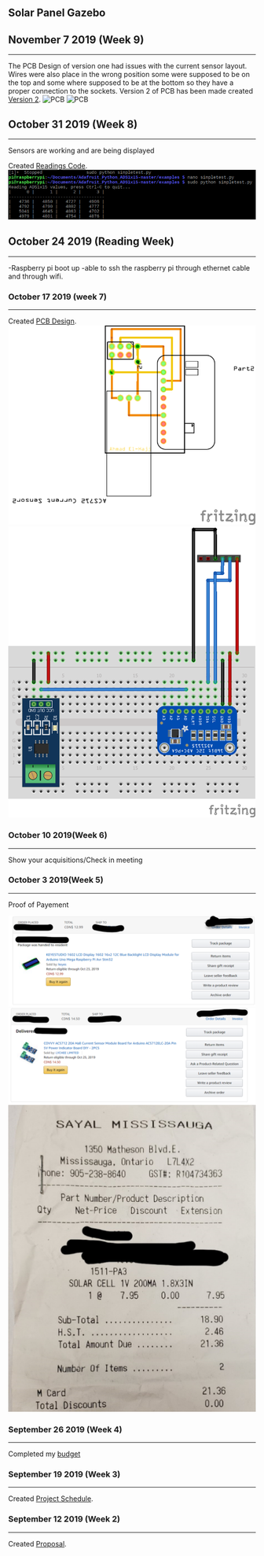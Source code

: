 Solar Panel Gazebo
---------------

## November 7 2019 (Week 9)
-----------------
The PCB Design of version one had issues with the current sensor layout. Wires were also place in the wrong position some were supposed to be on the top and some where supposed to be at the bottom so they have a proper connection to the sockets.
Version 2 of PCB has been made created [Version 2](Electronics/Version%202).
![PCB](image/PCB_BottomViewV1.jpg)
![PCB](image/PCB_TopViewV1.jpg)

## October 31 2019 (Week 8)
-----------------
Sensors are working and are being displayed

Created [Readings Code](Code/simpletest.py).
![Readings](/image/Readings.png)

## October 24 2019 (Reading Week)
-----------------
-Raspberry pi boot up
-able to ssh the raspberry pi through ethernet cable and through wifi.

### October 17 2019 (week 7)
------------
Created [PCB Design](https://github.com/E-Hajj/Ahmad/tree/master/Electronics).
![PCB_Design](Electronics/Version%201/Current_ADC_PCB.png)
![PCB_Design](Electronics/Version%201/Current_ADC_Bread.png)
### October 10 2019(Week 6)
--------------------------
Show your acquisitions/Check in meeting

### October 3 2019(Week 5)
-------------------
Proof of Payement 

![LCD Display](/image/LCD_Display.png)
![Image Cureent Sensor](image/Current%20Sensor.png)
![Image Solar](image/Solar.PNG)


### September 26 2019 (Week 4)
--------------------
Completed my [budget](documentation/Budget.pdf)


### September 19 2019 (Week 3)
----------------------------
Created [Project Schedule](documentation/ProjectSchedule.pdf).

### September 12 2019 (Week 2)
---------------------------
Created [Proposal](documentation/AhmadEl-HajjCENG317As1.pdf).



